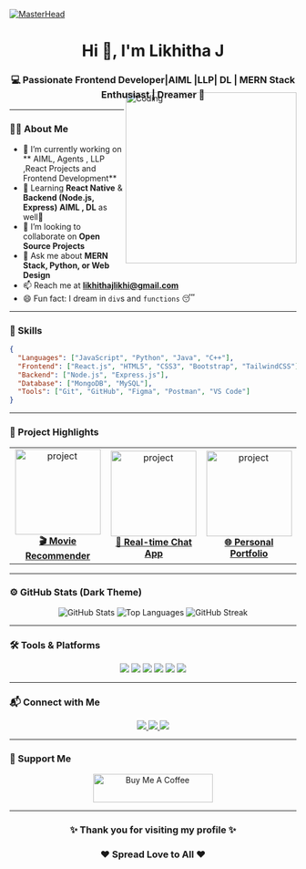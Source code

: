 [![MasterHead](https://1.bp.blogspot.com/-7A4WynwLsMw/XbBpCXG8fHI/AAAAAAAAMt4/uOa1bpLskYgrwGbllhSu2SDj_Mig8SXJQCLcBGAsYHQ/s1600/2000_600px.gif)](https://github.com/TensorDevLJ)

<h1 align="center">Hi 👋, I'm Likhitha J</h1>
<h3 align="center">💻 Passionate Frontend Developer|AIML |LLP| DL | MERN Stack Enthusiast | Dreamer 🚀</h3>

<img align="right" alt="Coding" width="300" style="margin-top:-30px;" src="https://media.giphy.com/media/qgQUggAC3Pfv687qPC/giphy.gif" />


---

### 👩‍💻 About Me
- 🔭 I’m currently working on ** AIML, Agents , LLP ,React Projects and Frontend Development**
- 🌱 Learning **React Native** & **Backend (Node.js, Express)** **AIML , DL** as well🤣
- 🤝 I’m looking to collaborate on **Open Source Projects**
- 💬 Ask me about **MERN Stack, Python, or Web Design**
- 📫 Reach me at **likhithajlikhi@gmail.com**
- 😄 Fun fact: I dream in `div`s and `functions` 😴

---

### 🧠 Skills
```json
{
  "Languages": ["JavaScript", "Python", "Java", "C++"],
  "Frontend": ["React.js", "HTML5", "CSS3", "Bootstrap", "TailwindCSS"],
  "Backend": ["Node.js", "Express.js"],
  "Database": ["MongoDB", "MySQL"],
  "Tools": ["Git", "GitHub", "Figma", "Postman", "VS Code"]
}
```

---

### 🚀 Project Highlights

<table>
  <tr>
    <td align="center">
      <a href="https://github.com/TensorDevLJ/Movie-Recommendation-System" target="_blank">
        <img src="https://media.giphy.com/media/UTVyOp0wzVQfa/giphy.gif" width="150px" alt="project" /><br/>
        <b>🎬 Movie Recommender</b>
      </a>
    </td>
    <td align="center">
      <a href="https://github.com/TensorDevLJ/Chat-App" target="_blank">
        <img src="https://media.giphy.com/media/xUPGcguWZHRC2HyBRS/giphy.gif" width="150px" alt="project"/><br/>
        <b>💬 Real-time Chat App</b>
      </a>
    </td>
    <td align="center">
      <a href="https://github.com/TensorDevLJ/Portfolio" target="_blank">
        <img src="https://media.giphy.com/media/26tn33aiTi1jkl6H6/giphy.gif" width="150px" alt="project"/><br/>
        <b>🌐 Personal Portfolio</b>
      </a>
    </td>
  </tr>
</table>

---

### ⚙️ GitHub Stats (Dark Theme)

<p align="center">
  <img src="https://github-readme-stats.vercel.app/api?username=TensorDevLJ&show_icons=true&theme=radical" alt="GitHub Stats" />
  <img src="https://github-readme-stats.vercel.app/api/top-langs/?username=TensorDevLJ&layout=compact&theme=radical" alt="Top Languages" />
  <img src="https://github-readme-streak-stats.herokuapp.com?user=TensorDevLJ&theme=radical" alt="GitHub Streak" />
</p>

---

### 🛠 Tools & Platforms

<p align="center">
  <img src="https://img.shields.io/badge/Code-JavaScript-informational?style=flat&logo=javascript&color=F7DF1E" />
  <img src="https://img.shields.io/badge/Framework-React-informational?style=flat&logo=react&color=61DAFB" />
  <img src="https://img.shields.io/badge/Backend-Node.js-informational?style=flat&logo=node.js&color=339933" />
  <img src="https://img.shields.io/badge/Database-MongoDB-informational?style=flat&logo=mongodb&color=47A248" />
  <img src="https://img.shields.io/badge/Tool-Git-informational?style=flat&logo=git&color=F05032" />
  <img src="https://img.shields.io/badge/Design-Figma-informational?style=flat&logo=figma&color=F24E1E" />
</p>

---

### 📬 Connect with Me

<p align="center">
  <a href="https://www.linkedin.com/in/likhitha-j-362a0925b" target="_blank">
    <img src="https://img.shields.io/badge/LinkedIn-blue?style=for-the-badge&logo=linkedin&logoColor=white" />
  </a>
  <a href="https://twitter.com/likhithaj8" target="_blank">
    <img src="https://img.shields.io/badge/Twitter-%231DA1F2.svg?style=for-the-badge&logo=Twitter&logoColor=white" />
  </a>
  <a href="mailto:likhithajlikhi@gmail.com">
    <img src="https://img.shields.io/badge/Gmail-red?style=for-the-badge&logo=gmail&logoColor=white" />
  </a>
</p>

---

### 💖 Support Me

<p align="center">
  <a href="https://www.buymeacoffee.com/likhithaJ" target="_blank">
    <img src="https://cdn.buymeacoffee.com/buttons/v2/default-yellow.png" height="50" width="210" alt="Buy Me A Coffee" />
  </a>
</p>

---

<h3 align="center">✨ Thank you for visiting my profile ✨</h3>
<h3 align="center">❤️ Spread Love to All ❤️</h3>
